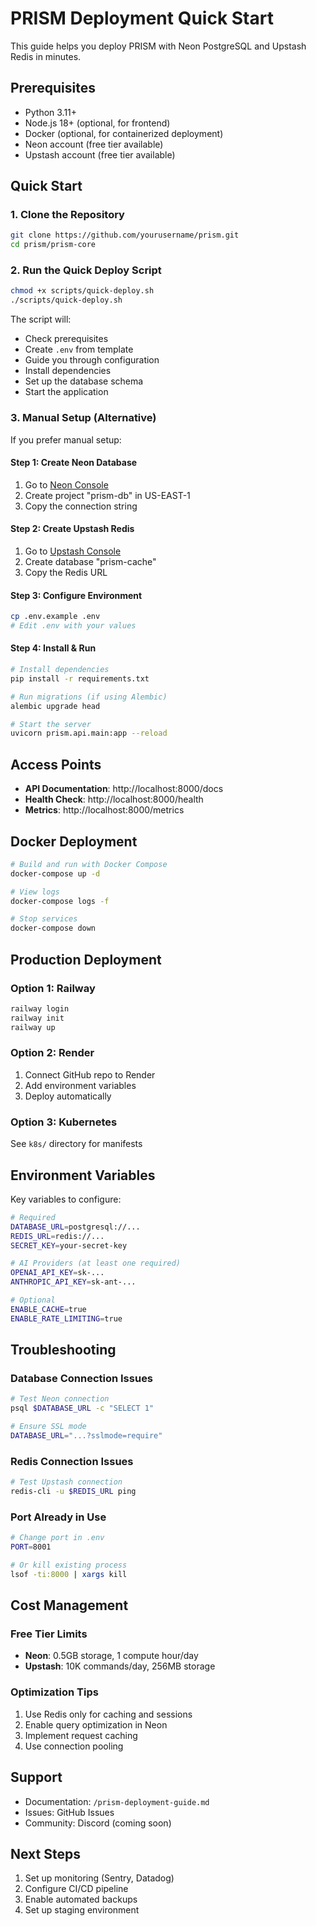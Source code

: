 # PRISM Deployment Quick Start

This guide helps you deploy PRISM with Neon PostgreSQL and Upstash Redis in minutes.

## Prerequisites

- Python 3.11+
- Node.js 18+ (optional, for frontend)
- Docker (optional, for containerized deployment)
- Neon account (free tier available)
- Upstash account (free tier available)

## Quick Start

### 1. Clone the Repository

```bash
git clone https://github.com/yourusername/prism.git
cd prism/prism-core
```

### 2. Run the Quick Deploy Script

```bash
chmod +x scripts/quick-deploy.sh
./scripts/quick-deploy.sh
```

The script will:
- Check prerequisites
- Create `.env` from template
- Guide you through configuration
- Install dependencies
- Set up the database schema
- Start the application

### 3. Manual Setup (Alternative)

If you prefer manual setup:

#### Step 1: Create Neon Database
1. Go to [Neon Console](https://console.neon.tech)
2. Create project "prism-db" in US-EAST-1
3. Copy the connection string

#### Step 2: Create Upstash Redis
1. Go to [Upstash Console](https://console.upstash.com)
2. Create database "prism-cache"
3. Copy the Redis URL

#### Step 3: Configure Environment
```bash
cp .env.example .env
# Edit .env with your values
```

#### Step 4: Install & Run
```bash
# Install dependencies
pip install -r requirements.txt

# Run migrations (if using Alembic)
alembic upgrade head

# Start the server
uvicorn prism.api.main:app --reload
```

## Access Points

- **API Documentation**: http://localhost:8000/docs
- **Health Check**: http://localhost:8000/health
- **Metrics**: http://localhost:8000/metrics

## Docker Deployment

```bash
# Build and run with Docker Compose
docker-compose up -d

# View logs
docker-compose logs -f

# Stop services
docker-compose down
```

## Production Deployment

### Option 1: Railway
```bash
railway login
railway init
railway up
```

### Option 2: Render
1. Connect GitHub repo to Render
2. Add environment variables
3. Deploy automatically

### Option 3: Kubernetes
See `k8s/` directory for manifests

## Environment Variables

Key variables to configure:

```bash
# Required
DATABASE_URL=postgresql://...
REDIS_URL=redis://...
SECRET_KEY=your-secret-key

# AI Providers (at least one required)
OPENAI_API_KEY=sk-...
ANTHROPIC_API_KEY=sk-ant-...

# Optional
ENABLE_CACHE=true
ENABLE_RATE_LIMITING=true
```

## Troubleshooting

### Database Connection Issues
```bash
# Test Neon connection
psql $DATABASE_URL -c "SELECT 1"

# Ensure SSL mode
DATABASE_URL="...?sslmode=require"
```

### Redis Connection Issues
```bash
# Test Upstash connection
redis-cli -u $REDIS_URL ping
```

### Port Already in Use
```bash
# Change port in .env
PORT=8001

# Or kill existing process
lsof -ti:8000 | xargs kill
```

## Cost Management

### Free Tier Limits
- **Neon**: 0.5GB storage, 1 compute hour/day
- **Upstash**: 10K commands/day, 256MB storage

### Optimization Tips
1. Use Redis only for caching and sessions
2. Enable query optimization in Neon
3. Implement request caching
4. Use connection pooling

## Support

- Documentation: `/prism-deployment-guide.md`
- Issues: GitHub Issues
- Community: Discord (coming soon)

## Next Steps

1. Set up monitoring (Sentry, Datadog)
2. Configure CI/CD pipeline
3. Enable automated backups
4. Set up staging environment